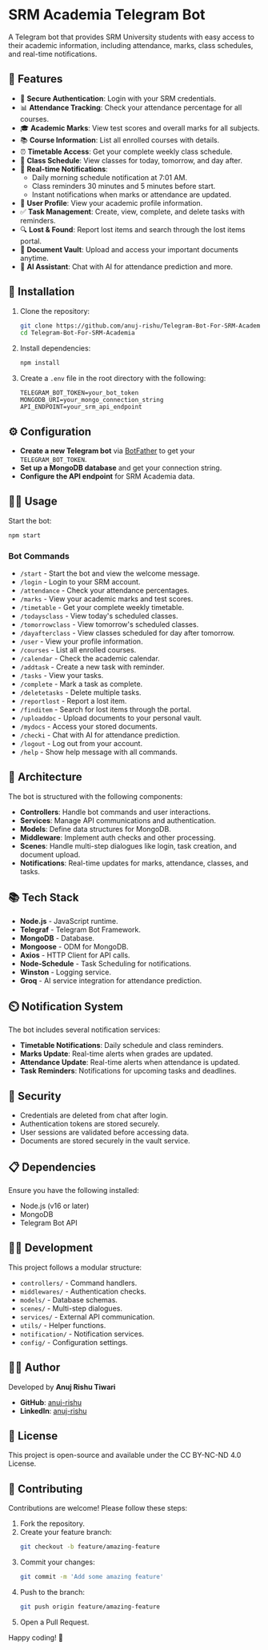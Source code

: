 # SRM Academia Telegram Bot

A Telegram bot that provides SRM University students with easy access to their academic information, including attendance, marks, class schedules, and real-time notifications.

## 📌 Features

- 🔐 **Secure Authentication**: Login with your SRM credentials.
- 📊 **Attendance Tracking**: Check your attendance percentage for all courses.
- 🎓 **Academic Marks**: View test scores and overall marks for all subjects.
- 📚 **Course Information**: List all enrolled courses with details.
- ⏰ **Timetable Access**: Get your complete weekly class schedule.
- 📅 **Class Schedule**: View classes for today, tomorrow, and day after.
- 🔔 **Real-time Notifications**:
  - Daily morning schedule notification at 7:01 AM.
  - Class reminders 30 minutes and 5 minutes before start.
  - Instant notifications when marks or attendance are updated.
- 👤 **User Profile**: View your academic profile information.
- ✅ **Task Management**: Create, view, complete, and delete tasks with reminders.
- 🔍 **Lost & Found**: Report lost items and search through the lost items portal.
- 📁 **Document Vault**: Upload and access your important documents anytime.
- 🤖 **AI Assistant**: Chat with AI for attendance prediction and more.

## 🚀 Installation

1. Clone the repository:
   ```sh
   git clone https://github.com/anuj-rishu/Telegram-Bot-For-SRM-Academia
   cd Telegram-Bot-For-SRM-Academia
   ```
2. Install dependencies:
   ```sh
   npm install
   ```
3. Create a `.env` file in the root directory with the following:
   ```env
   TELEGRAM_BOT_TOKEN=your_bot_token
   MONGODB_URI=your_mongo_connection_string
   API_ENDPOINT=your_srm_api_endpoint
   ```

## ⚙️ Configuration

- **Create a new Telegram bot** via [BotFather](https://t.me/botfather) to get your `TELEGRAM_BOT_TOKEN`.
- **Set up a MongoDB database** and get your connection string.
- **Configure the API endpoint** for SRM Academia data.

## 🏃‍♂️ Usage

Start the bot:
```sh
npm start
```

### Bot Commands

- `/start` - Start the bot and view the welcome message.
- `/login` - Login to your SRM account.
- `/attendance` - Check your attendance percentages.
- `/marks` - View your academic marks and test scores.
- `/timetable` - Get your complete weekly timetable.
- `/todaysclass` - View today's scheduled classes.
- `/tomorrowclass` - View tomorrow's scheduled classes.
- `/dayafterclass` - View classes scheduled for day after tomorrow.
- `/user` - View your profile information.
- `/courses` - List all enrolled courses.
- `/calendar` - Check the academic calendar.
- `/addtask` - Create a new task with reminder.
- `/tasks` - View your tasks.
- `/complete` - Mark a task as complete.
- `/deletetasks` - Delete multiple tasks.
- `/reportlost` - Report a lost item.
- `/finditem` - Search for lost items through the portal.
- `/uploaddoc` - Upload documents to your personal vault.
- `/mydocs` - Access your stored documents.
- `/checki` - Chat with AI for attendance prediction.
- `/logout` - Log out from your account.
- `/help` - Show help message with all commands.

## 🧩 Architecture

The bot is structured with the following components:

- **Controllers**: Handle bot commands and user interactions.
- **Services**: Manage API communications and authentication.
- **Models**: Define data structures for MongoDB.
- **Middleware**: Implement auth checks and other processing.
- **Scenes**: Handle multi-step dialogues like login, task creation, and document upload.
- **Notifications**: Real-time updates for marks, attendance, classes, and tasks.

## 📚 Tech Stack

- **Node.js** - JavaScript runtime.
- **Telegraf** - Telegram Bot Framework.
- **MongoDB** - Database.
- **Mongoose** - ODM for MongoDB.
- **Axios** - HTTP Client for API calls.
- **Node-Schedule** - Task Scheduling for notifications.
- **Winston** - Logging service.
- **Groq** - AI service integration for attendance prediction.

## ⏲️ Notification System

The bot includes several notification services:

- **Timetable Notifications**: Daily schedule and class reminders.
- **Marks Update**: Real-time alerts when grades are updated.
- **Attendance Update**: Real-time alerts when attendance is updated.
- **Task Reminders**: Notifications for upcoming tasks and deadlines.

## 🔐 Security

- Credentials are deleted from chat after login.
- Authentication tokens are stored securely.
- User sessions are validated before accessing data.
- Documents are stored securely in the vault service.

## 📋 Dependencies

Ensure you have the following installed:
- Node.js (v16 or later)
- MongoDB
- Telegram Bot API

## 👨‍💻 Development

This project follows a modular structure:

- `controllers/` - Command handlers.
- `middlewares/` - Authentication checks.
- `models/` - Database schemas.
- `scenes/` - Multi-step dialogues.
- `services/` - External API communication.
- `utils/` - Helper functions.
- `notification/` - Notification services.
- `config/` - Configuration settings.

## 🧑‍💻 Author

Developed by **Anuj Rishu Tiwari**

- **GitHub**: [anuj-rishu](https://github.com/anuj-rishu)
- **LinkedIn**: [anuj-rishu](https://linkedin.com/in/anuj-rishu)

## 📜 License

This project is open-source and available under the CC BY-NC-ND 4.0 License.

## 📝 Contributing

Contributions are welcome! Please follow these steps:

1. Fork the repository.
2. Create your feature branch:
   ```sh
   git checkout -b feature/amazing-feature
   ```
3. Commit your changes:
   ```sh
   git commit -m 'Add some amazing feature'
   ```
4. Push to the branch:
   ```sh
   git push origin feature/amazing-feature
   ```
5. Open a Pull Request.

Happy coding! 🚀

